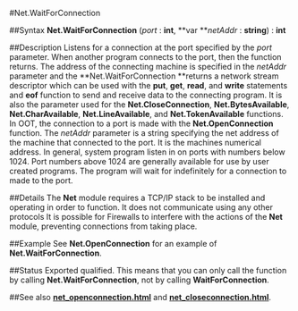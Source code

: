 
#Net.WaitForConnection

##Syntax
**Net.WaitForConnection** (*port* : **int**, **var ***netAddr* : **string**) : **int**



##Description
Listens for a connection at the port specified by the *port* parameter. When another program connects to the port, then the function returns. The address of the connecting machine is specified in the *netAddr* parameter and the **Net.WaitForConnection **returns a network stream descriptor which can be used with the **put**, **get**, **read**, and **write** statements and **eof** function to send and receive data to the connecting program. It is also the parameter used for the **Net.CloseConnection**, **Net.BytesAvailable**, **Net.CharAvailable**, **Net.LineAvailable**, and **Net.TokenAvailable** functions.
In OOT, the connection to a port is made with the **Net.OpenConnection** function.
The *netAddr* parameter is a string specifying the net address of the machine that connected to the port. It is the machines numerical address.
In general, system program listen in on ports with numbers below 1024. Port numbers above 1024 are generally available for use by user created programs.
The program will wait for indefinitely for a connection to made to the port.



##Details
The **Net** module requires a TCP/IP stack to be installed and operating in order to function. It does not communicate using any other protocols
It is possible for Firewalls to interfere with the actions of the **Net** module, preventing connections from taking place.



##Example
See **Net.OpenConnection** for an example of **Net.WaitForConnection**.



##Status
Exported qualified.
This means that you can only call the function by calling **Net.WaitForConnection**, not by calling **WaitForConnection**.



##See also
**[net_openconnection.html](Net.OpenConnection)** and **[net_closeconnection.html](Net.CloseConnection)**.


